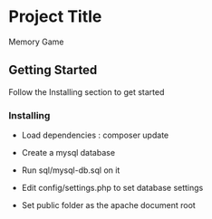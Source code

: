 # Project Title

Memory Game

## Getting Started

Follow the Installing section to get started

### Installing

- Load dependencies : composer update

- Create a mysql database

- Run sql/mysql-db.sql on it

- Edit config/settings.php to set database settings

- Set public folder as the apache document root
